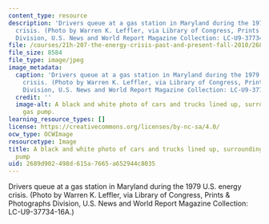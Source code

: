 ```yaml
---
content_type: resource
description: 'Drivers queue at a gas station in Maryland during the 1979 U.S. energy
  crisis. (Photo by Warren K. Leffler, via Library of Congress, Prints & Photographs
  Division, U.S. News and World Report Magazine Collection: LC-U9-37734-16A.)'
file: /courses/21h-207-the-energy-crisis-past-and-present-fall-2010/2689d902498d615a7665a652944c8035_21h-207f10-th.jpg
file_size: 8584
file_type: image/jpeg
image_metadata:
  caption: 'Drivers queue at a gas station in Maryland during the 1979 U.S. energy
    crisis. (Photo by Warren K. Leffler, via Library of Congress, Prints & Photographs
    Division, U.S. News and World Report Magazine Collection: LC-U9-37734-16A.)'
  credit: ''
  image-alt: A black and white photo of cars and trucks lined up, surrounding a single
    gas pump.
learning_resource_types: []
license: https://creativecommons.org/licenses/by-nc-sa/4.0/
ocw_type: OCWImage
resourcetype: Image
title: A black and white photo of cars and trucks lined up, surrounding a single gas
  pump
uid: 2689d902-498d-615a-7665-a652944c8035
---
```

Drivers queue at a gas station in Maryland during the 1979 U.S. energy crisis. (Photo by Warren K. Leffler, via Library of Congress, Prints & Photographs Division, U.S. News and World Report Magazine Collection: LC-U9-37734-16A.)